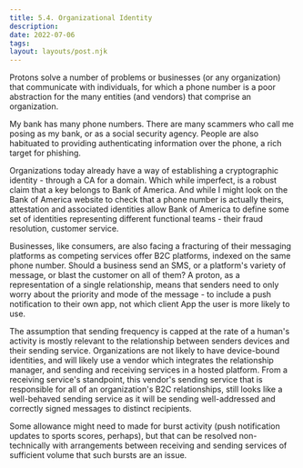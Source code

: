 ```yaml
---
title: 5.4. Organizational Identity
description: 
date: 2022-07-06
tags:
layout: layouts/post.njk
---
```


Protons solve a number of problems or businesses (or any organization) that communicate with individuals, for which a phone number is a poor abstraction for the many entities (and vendors) that comprise an organization.

My bank has many phone numbers. There are many scammers who call me posing as my bank, or as a social security agency. People are also habituated to providing authenticating information over the phone, a rich target for phishing.

Organizations today already have a way of establishing a cryptographic identity - through a CA for a domain. Which while imperfect, is a robust claim that a key belongs to Bank of America. And while I might look on the Bank of America website to check that a phone number is actually theirs, attestation and associated identities allow Bank of America to define some set of identities representing different functional teams - their fraud resolution, customer service.

Businesses, like consumers, are also facing a fracturing of their messaging platforms as competing services offer B2C platforms, indexed on the same phone number. Should a business send an SMS, or a platform's variety of message, or blast the customer on all of them? A proton, as a representation of a single relationship, means that senders need to only worry about the priority and mode of the message - to include a push notification to their own app, not which client App the user is more likely to use.

The assumption that sending frequency is capped at the rate of a human's activity is mostly relevant to the relationship between senders devices and their sending service. Organizations are not likely to have device-bound identities, and will likely use a vendor which integrates the relationship manager, and sending and receiving services in a hosted platform. From a receiving service's standpoint, this vendor's sending service that is responsible for all of an organization's B2C relationships, still looks like a well-behaved sending service as it will be sending well-addressed and correctly signed messages to distinct recipients.

Some allowance might need to made for burst activity (push notification updates to sports scores, perhaps), but that can be resolved non-technically with arrangements between receiving and sending services of sufficient volume that such bursts are an issue.